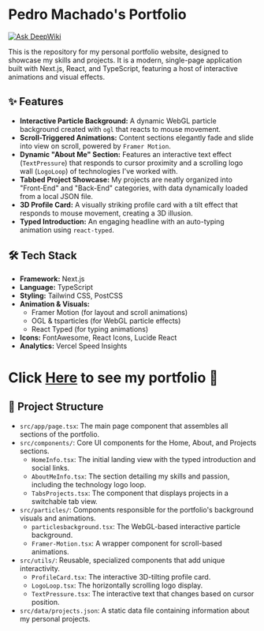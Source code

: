 # Pedro Machado's Portfolio
[![Ask DeepWiki](https://devin.ai/assets/askdeepwiki.png)](https://deepwiki.com/Pedrohmac07/Portfolio-React)

This is the repository for my personal portfolio website, designed to showcase my skills and projects. It is a modern, single-page application built with Next.js, React, and TypeScript, featuring a host of interactive animations and visual effects.

## ✨ Features

- **Interactive Particle Background:** A dynamic WebGL particle background created with `ogl` that reacts to mouse movement.
- **Scroll-Triggered Animations:** Content sections elegantly fade and slide into view on scroll, powered by `Framer Motion`.
- **Dynamic "About Me" Section:** Features an interactive text effect (`TextPressure`) that responds to cursor proximity and a scrolling logo wall (`LogoLoop`) of technologies I've worked with.
- **Tabbed Project Showcase:** My projects are neatly organized into "Front-End" and "Back-End" categories, with data dynamically loaded from a local JSON file.
- **3D Profile Card:** A visually striking profile card with a tilt effect that responds to mouse movement, creating a 3D illusion.
- **Typed Introduction:** An engaging headline with an auto-typing animation using `react-typed`.

## 🛠️ Tech Stack

- **Framework:** Next.js
- **Language:** TypeScript
- **Styling:** Tailwind CSS, PostCSS
- **Animation & Visuals:**
    - Framer Motion (for layout and scroll animations)
    - OGL & tsparticles (for WebGL particle effects)
    - React Typed (for typing animations)
- **Icons:** FontAwesome, React Icons, Lucide React
- **Analytics:** Vercel Speed Insights

# Click [Here](https://portfolio-react-lovat-nine.vercel.app/) to see my portfolio 🚀

## 📂 Project Structure

-   `src/app/page.tsx`: The main page component that assembles all sections of the portfolio.
-   `src/components/`: Core UI components for the Home, About, and Projects sections.
    -   `HomeInfo.tsx`: The initial landing view with the typed introduction and social links.
    -   `AboutMeInfo.tsx`: The section detailing my skills and passion, including the technology logo loop.
    -   `TabsProjects.tsx`: The component that displays projects in a switchable tab view.
-   `src/particles/`: Components responsible for the portfolio's background visuals and animations.
    -   `particlesbackground.tsx`: The WebGL-based interactive particle background.
    -   `Framer-Motion.tsx`: A wrapper component for scroll-based animations.
-   `src/utils/`: Reusable, specialized components that add unique interactivity.
    -   `ProfileCard.tsx`: The interactive 3D-tilting profile card.
    -   `LogoLoop.tsx`: The horizontally scrolling logo display.
    -   `TextPressure.tsx`: The interactive text that changes based on cursor position.
-   `src/data/projects.json`: A static data file containing information about my personal projects.
